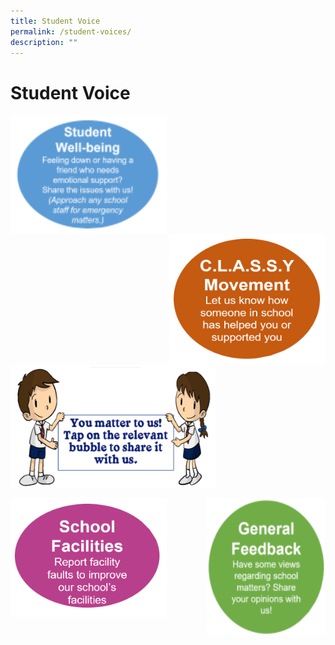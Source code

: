 ```yaml
---
title: Student Voice
permalink: /student-voices/
description: ""
---
```

Student Voice
=============

<p><a href="https://forms.office.com/pages/responsepage.aspx?id=hnxLG73YSEGBuO4nD50nQTh4qyIhVEZLuZmykuE9-zBUQ1RYWUI3MDhGVEY1N0FSWUhNMUNMQ1EwNC4u">
<img src="/images/Students/Student%20Wellbeing.png" style="width:250px;height:190px;margin-right:15px;" align = "left">
</a></p>

<p><a href="https://forms.office.com/pages/responsepage.aspx?id=hnxLG73YSEGBuO4nD50nQTh4qyIhVEZLuZmykuE9-zBUOUNaS0tPTDJUSzY1TkZSTVBZMFFIOEpKTy4u">
<img src="/images/Students/Classy%20Movement.png" style="width:250px;height:210px;margin-left:15px;" align = "right">
</a></p>


	
&nbsp;&nbsp;&nbsp;&nbsp;&nbsp;&nbsp;&nbsp;&nbsp;&nbsp;<img src="/images/Students/Student%20Voices%20Banner.png"  
     style="width:65%">

	
<p><a href="https://forms.office.com/pages/responsepage.aspx?id=hnxLG73YSEGBuO4nD50nQWnm6Bo8iIpFg2QjOlERFxVUQTBIWUU1NVJUWERZNTVENlFRSVk5MTRURy4u">
<img src="/images/Students/School%20Facilities.png" style="width:250px;height:190px;margin-right:15px;" align = "left">
</a></p>

<p><a href="https://forms.office.com/pages/responsepage.aspx?id=hnxLG73YSEGBuO4nD50nQTh4qyIhVEZLuZmykuE9-zBUQ0JaWkNaNzlXWVZJQUROWlY3Rkw2OURaNC4u">
<img src="/images/Students/General%20Feedback.png" style="width:190px;height:220px;margin-left:15px;" align = "right">
</a></p>